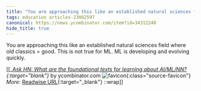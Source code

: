 ```yaml
---
title: "You are approaching this like an established natural sciences field ..."
tags: education articles-23082597
canonical: https://news.ycombinator.com/item?id=34312248
hide_title: true
---
```


You are approaching this like an established natural sciences field where old classics = good. This is not true for ML. ML is developing and evolving quickly.


[[<cite>_[Ask HN: What are the foundational texts for learning about AI/ML/NN?](https://news.ycombinator.com/item?id=34312248){:target="_blank"}_</cite> by ycombinator.com ![favicon](https://s2.googleusercontent.com/s2/favicons?domain=news.ycombinator.com){:class="source-favicon"}<br>
_More_: [Readwise URL](https://readwise.io/open/452980061){:target="_blank"}
::wrap]]